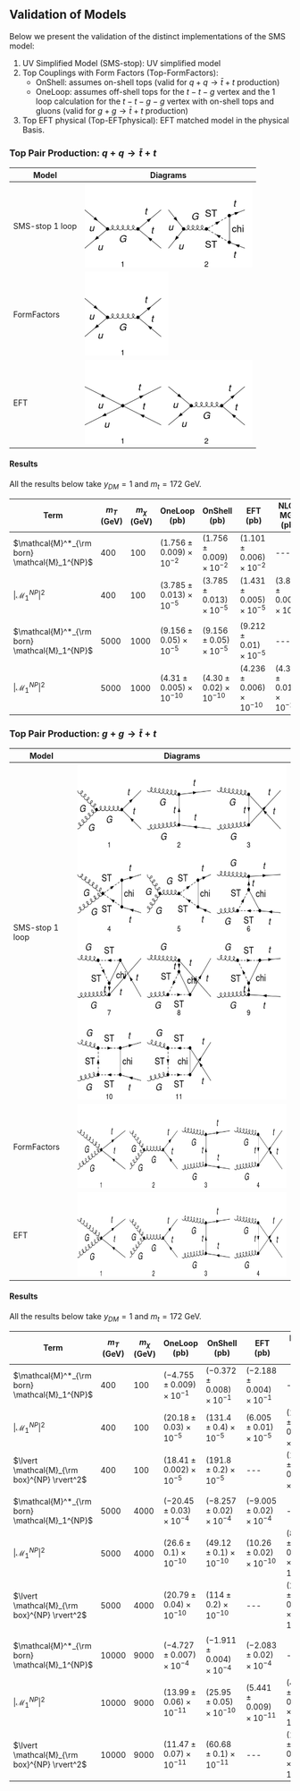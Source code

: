 ## Validation of Models


Below we present the validation of the distinct implementations of the SMS model:

 1. UV Simplified Model (SMS-stop): UV simplified model
 1. Top Couplings with Form Factors (Top-FormFactors):
    - OnShell: assumes on-shell tops (valid for $q + q \to \bar{t} + t$ production)
    - OneLoop: assumes off-shell tops for the $t-t-g$ vertex and the 1 loop calculation for the $t-t-g-g$ vertex with on-shell tops and gluons (valid for $g + g \to \bar{t} + t$ production)
  1. Top EFT physical (Top-EFTphysical): EFT matched model in the physical Basis.


### Top Pair Production: $q + q \to \bar{t} + t$


| Model     | Diagrams  |
|-----------|-----------|
| SMS-stop 1 loop | <img src="../mathematicaNBs/matching/SMS-stop-uutt-loop.png" width="300" height="150"> |
| FormFactors | <img src="../mathematicaNBs/matching/Top-FormFactors-uutt-loop.png" width="150" height="150"> |
| EFT | <img src="../mathematicaNBs/matching/Top-EFTphysical_simple-uutt-loop.png" width="300" height="150"> |

#### Results

All the results below take $y_{DM} =1$ and $m_{t} = 172$ GeV.

  | Term        | $m_{T}$ (GeV) | $m_{\chi}$ (GeV) | OneLoop (pb) | OnShell (pb) |   EFT (pb)  | NLO-MG5  (pb) |
  | ----------- | ------------- | ---------------- | ------- | ------- | ------ | --------- |
  |$\mathcal{M}^*_{\rm born} \mathcal{M}_1^{NP}$ |      400      |         100      |   $(1.756 \pm 0.009)\times10^{-2}$   |   $(1.756 \pm 0.009)\times10^{-2}$   |   $(1.101 \pm 0.006)\times10^{-2}$  | --- |
  |$\lvert \mathcal{M}_1^{NP} \rvert^2$ |     400      |         100     |   $(3.785 \pm 0.013)\times10^{-5}$   |   $(3.785 \pm 0.013)\times10^{-5}$   |   $(1.431 \pm 0.005)\times10^{-5}$  | $(3.800 \pm 0.006)\times10^{-5}$  |
  |  |  |  |  |   |   |  |
  |$\mathcal{M}^*_{\rm born} \mathcal{M}_1^{NP}$ |      5000      |         1000      |   $(9.156 \pm 0.05)\times10^{-5}$   |   $(9.156 \pm 0.05)\times10^{-5}$   |   $(9.212 \pm 0.01)\times10^{-5}$  | --- |
  |$\lvert \mathcal{M}_1^{NP} \rvert^2$ |     5000      |         1000     |   $(4.31 \pm 0.005)\times10^{-10}$   |   $(4.30 \pm 0.02)\times10^{-10}$   |   $(4.236 \pm 0.006)\times10^{-10}$  | $(4.326 \pm 0.012)\times10^{-10}$  |
  



### Top Pair Production: $g + g \to \bar{t} + t$


| Model     | Diagrams  |
|-----------|-----------|
| SMS-stop 1 loop | <img src="../mathematicaNBs/matching/SMS-stop-ggtt-loop.png" width="450" height="600"> |
| FormFactors | <img src="../mathematicaNBs/matching/Top-FormFactors-ggtt-loop.png" width="600" height="150"> |
| EFT | <img src="../mathematicaNBs/matching/Top-EFTphysical_simple-ggtt-loop.png" width="600" height="150"> |

#### Results

  All the results below take $y_{DM} =1$ and $m_{t} = 172$ GeV.

  | Term        | $m_{T}$ (GeV) | $m_{\chi}$ (GeV) | OneLoop (pb) | OnShell (pb) |   EFT (pb)  | NLO-MG5  (pb) |
  | ----------- | ------------- | ---------------- | ------- | ------- | ------ | --------- |
  |$\mathcal{M}^*_{\rm born} \mathcal{M}_1^{NP}$ |      400      |         100      |  $(-4.755 \pm 0.009)\times10^{-1}$   |   $(-0.372 \pm 0.008)\times10^{-1}$    |  $(-2.188 \pm 0.004)\times10^{-1}$   | --- |
  |$\lvert \mathcal{M}_1^{NP} \rvert^2$ |     400      |         100     |  $(20.18 \pm 0.03)\times10^{-5}$    |   $(131.4 \pm 0.4)\times10^{-5}$   |  $(6.005 \pm 0.01)\times10^{-5}$   | $(11.94 \pm 0.02)\times10^{-5}$  |
  |$\lvert \mathcal{M}_{\rm box}^{NP} \rvert^2$ |     400      |         100     |  $(18.41 \pm 0.002)\times10^{-5}$    |   $( 191.8 \pm 0.2)\times10^{-5}$   |  ---   | $(18.46 \pm 0.05)\times10^{-5}$  |
  |  |  |  |  |   |   |  |
  |$\mathcal{M}^*_{\rm born} \mathcal{M}_1^{NP}$ |      5000      |         4000      |  $(-20.45 \pm 0.03)\times10^{-4}$    | $(-8.257 \pm 0.02)\times10^{-4}$     |  $(-9.005 \pm 0.02)\times10^{-4}$   | --- |
  |$\lvert \mathcal{M}_1^{NP} \rvert^2$ |     5000      |         4000     |  $(26.6 \pm 0.1)\times10^{-10}$    |   $(49.12 \pm 0.1)\times10^{-10}$   | $(10.26 \pm 0.02)\times10^{-10}$  |  $(8.593 \pm 0.01)\times10^{-10}$  |
  |$\lvert \mathcal{M}_{\rm box}^{NP} \rvert^2$ |     5000      |         4000     |  $(20.79 \pm 0.04)\times10^{-10}$    |   $( 114 \pm 0.2 )\times10^{-10}$   |  ---   | $(20.83 \pm 0.03)\times10^{-10}$  |
  |  |  |  |  |   |   |  |
  |$\mathcal{M}^*_{\rm born} \mathcal{M}_1^{NP}$ |      10000      |         9000      |  $(-4.727 \pm 0.007)\times10^{-4}$    | $(-1.911 \pm 0.004)\times10^{-4}$     |  $(-2.083 \pm 0.02)\times10^{-4}$   | --- |
  |$\lvert \mathcal{M}_1^{NP} \rvert^2$ |     10000      |         9000     |  $(  13.99 \pm 0.06 )\times10^{-11}$    |   $(25.95 \pm 0.05)\times10^{-10}$   | $(5.441 \pm 0.009)\times10^{-11}$  |  $(4.533 \pm 0.03)\times10^{-11}$  |
  |$\lvert \mathcal{M}_{\rm box}^{NP} \rvert^2$ |     10000      |         9000     |  $( 11.47 \pm 0.07 )\times10^{-11}$    |   $( 60.68 \pm 0.1 )\times10^{-11}$   |  ---   | $(11.48 \pm 0.02)\times10^{-11}$  |


  

